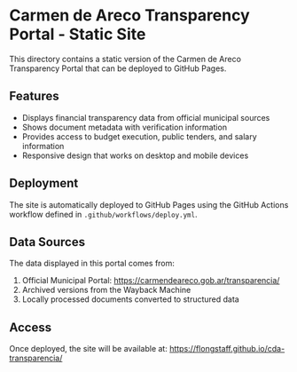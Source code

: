 # Carmen de Areco Transparency Portal - Static Site

This directory contains a static version of the Carmen de Areco Transparency Portal that can be deployed to GitHub Pages.

## Features

- Displays financial transparency data from official municipal sources
- Shows document metadata with verification information
- Provides access to budget execution, public tenders, and salary information
- Responsive design that works on desktop and mobile devices

## Deployment

The site is automatically deployed to GitHub Pages using the GitHub Actions workflow defined in `.github/workflows/deploy.yml`.

## Data Sources

The data displayed in this portal comes from:

1. Official Municipal Portal: https://carmendeareco.gob.ar/transparencia/
2. Archived versions from the Wayback Machine
3. Locally processed documents converted to structured data

## Access

Once deployed, the site will be available at: https://flongstaff.github.io/cda-transparencia/